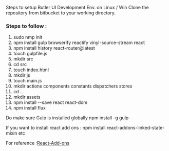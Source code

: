 Steps to setup Butler UI Development Env. on Linux / Win
    Clone the repository from bitbucket to your working directory.
### Steps to follow : 
1. sudo nmp init
2. npm install gulp browserify reactify vinyl-source-stream react
3. npm install history react-router@latest
4. touch gulpfile.js
5. mkdir src
6. cd src
7. touch index.html
8. mkdir js
9. touch main.js
10. mkdir actions components constants dispatchers stores
11. cd ..
12. mkdir assets
13. npm install --save react react-dom
14. npm install flux

Do make sure Gulp is installed globally 
   npm install -g gulp

If you want to install react add ons :
npm install react-addons-linked-state-mixin etc

For reference :[React-Add-ons](https://facebook.github.io/react/docs/addons.html)